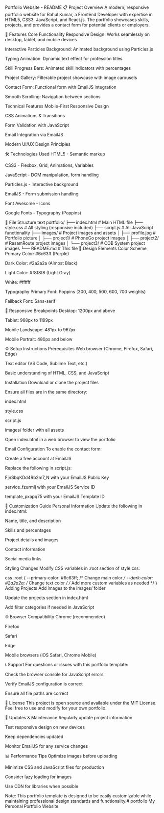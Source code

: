 Portfolio Website - README
📋 Project Overview
A modern, responsive portfolio website for Rahul Kumar, a Frontend Developer with expertise in HTML5, CSS3, JavaScript, and React.js. The portfolio showcases skills, projects, and provides a contact form for potential clients or employers.

🚀 Features
Core Functionality
Responsive Design: Works seamlessly on desktop, tablet, and mobile devices

Interactive Particles Background: Animated background using Particles.js

Typing Animation: Dynamic text effect for profession titles

Skill Progress Bars: Animated skill indicators with percentages

Project Gallery: Filterable project showcase with image carousels

Contact Form: Functional form with EmailJS integration

Smooth Scrolling: Navigation between sections

Technical Features
Mobile-First Responsive Design

CSS Animations & Transitions

Form Validation with JavaScript

Email Integration via EmailJS

Modern UI/UX Design Principles

🛠️ Technologies Used
HTML5 - Semantic markup

CSS3 - Flexbox, Grid, Animations, Variables

JavaScript - DOM manipulation, form handling

Particles.js - Interactive background

EmailJS - Form submission handling

Font Awesome - Icons

Google Fonts - Typography (Poppins)

📁 File Structure
text
portfolio/
├── index.html          # Main HTML file
├── style.css           # All styling (responsive included)
├── script.js           # All JavaScript functionality
├── images/             # Project images and assets
│   ├── profile.jpg     # Portfolio picture
│   ├── project1/       # PhoneGo project images
│   ├── project2/       # RasamRoute project images
│   └── project3/       # COB System project images
└── README.md           # This file
🎨 Design Elements
Color Scheme
Primary Color: #6c63ff (Purple)

Dark Color: #2a2a2a (Almost Black)

Light Color: #f8f8f8 (Light Gray)

White: #ffffff

Typography
Primary Font: Poppins (300, 400, 500, 600, 700 weights)

Fallback Font: Sans-serif

📱 Responsive Breakpoints
Desktop: 1200px and above

Tablet: 968px to 1199px

Mobile Landscape: 481px to 967px

Mobile Portrait: 480px and below

⚙️ Setup Instructions
Prerequisites
Web browser (Chrome, Firefox, Safari, Edge)

Text editor (VS Code, Sublime Text, etc.)

Basic understanding of HTML, CSS, and JavaScript

Installation
Download or clone the project files

Ensure all files are in the same directory:

index.html

style.css

script.js

images/ folder with all assets

Open index.html in a web browser to view the portfolio

Email Configuration
To enable the contact form:

Create a free account at EmailJS

Replace the following in script.js:

FjnSbqKDd4Rb2m7_N with your EmailJS Public Key

service_fzurmlj with your EmailJS Service ID

template_pxapq75 with your EmailJS Template ID

📝 Customization Guide
Personal Information
Update the following in index.html:

Name, title, and description

Skills and percentages

Project details and images

Contact information

Social media links

Styling Changes
Modify CSS variables in :root section of style.css:

css
:root {
  --primary-color: #6c63ff;    /* Change main color */
  --dark-color: #2a2a2a;       /* Change text color */
  /* Add more custom variables as needed */
}
Adding Projects
Add images to the images/ folder

Update the projects section in index.html

Add filter categories if needed in JavaScript

🌐 Browser Compatibility
Chrome (recommended)

Firefox

Safari

Edge

Mobile browsers (iOS Safari, Chrome Mobile)

📞 Support
For questions or issues with this portfolio template:

Check the browser console for JavaScript errors

Verify EmailJS configuration is correct

Ensure all file paths are correct

📄 License
This project is open source and available under the MIT License. Feel free to use and modify for your own portfolio.

🔄 Updates & Maintenance
Regularly update project information

Test responsive design on new devices

Keep dependencies updated

Monitor EmailJS for any service changes

📊 Performance Tips
Optimize images before uploading

Minimize CSS and JavaScript files for production

Consider lazy loading for images

Use CDN for libraries when possible

Note: This portfolio template is designed to be easily customizable while maintaining professional design standards and functionality.# portfolio
My Personal Portfolio Website
